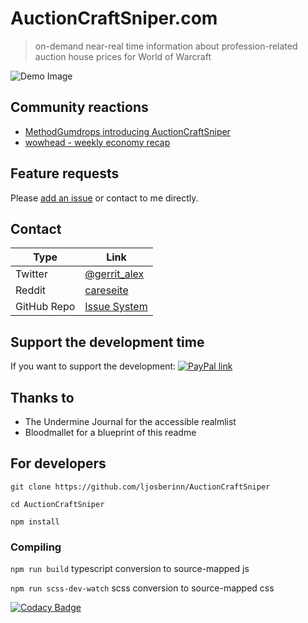 # AuctionCraftSniper.com
> on-demand near-real time information about profession-related auction house prices for World of Warcraft

![Demo Image](https://auctioncraftsniper.com/assets/img/demo-light.png)

## Community reactions
- [MethodGumdrops introducing AuctionCraftSniper](https://www.twitch.tv/videos/349515845?t=02h26m11s)
- [wowhead - weekly economy recap](https://www.wowhead.com/news=289214/wow-economy-weekly-wrap-up-patch-8-1-released-gathering-efficiencies-new-web-bas)
 
## Feature requests
Please [add an issue](https://github.com/ljosberinn/auction-craft-sniper/issues) or contact to me directly.
 
## Contact
| Type | Link |
| --- | --- |
| Twitter | [@gerrit_alex](https://twitter.com/gerrit_alex) |
|  Reddit | [careseite](https://reddit.com/u/careseite) |
| GitHub Repo | [Issue System](https://github.com/ljosberinn/auction-craft-sniper/issues) |
 
## Support the development time
If you want to support the development: [![PayPal link](https://img.shields.io/badge/PayPal-donate-blue.svg)](https://www.paypal.me/GerritAlex)

## Thanks to
- The Undermine Journal for the accessible realmlist
- Bloodmallet for a blueprint of this readme

## For developers
`git clone https://github.com/ljosberinn/AuctionCraftSniper`

`cd AuctionCraftSniper`

`npm install`

### Compiling

 `npm run build` typescript conversion to source-mapped js

`npm run scss-dev-watch` scss conversion to source-mapped css


[![Codacy Badge](https://api.codacy.com/project/badge/Grade/2c43cceb60c048729024a8ae18a23f9a)](https://www.codacy.com/app/ljosberinn/AuctionCraftSniper?utm_source=github.com&amp;utm_medium=referral&amp;utm_content=ljosberinn/AuctionCraftSniper&amp;utm_campaign=Badge_Grade)
